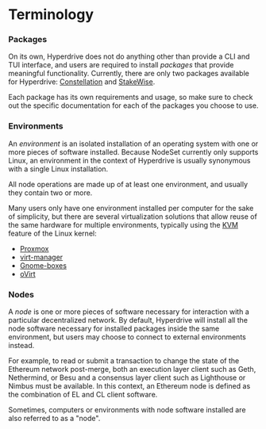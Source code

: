 # Terminology

### **Packages**

On its own, Hyperdrive does not do anything other than provide a CLI and TUI interface, and users are required to install _packages_ that provide meaningful functionality. Currently, there are only two packages available for Hyperdrive: [Constellation](broken-reference) and [StakeWise](../../stakewise-integration/introduction.md).&#x20;

Each package has its own requirements and usage, so make sure to check out the specific documentation for each of the packages you choose to use.

### **Environments**

An _environment_ is an isolated installation of an operating system with one or more pieces of software installed. Because NodeSet currently only supports Linux, an environment in the context of Hyperdrive is usually synonymous with a single Linux installation.

All node operations are made up of at least one environment, and usually they contain two or more.&#x20;

Many users only have one environment installed per computer for the sake of simplicity, but there are several virtualization solutions that allow reuse of the same hardware for multiple environments, typically using the [KVM](https://en.wikipedia.org/wiki/Kernel-based\_Virtual\_Machine) feature of the Linux kernel:

* [Proxmox](https://www.proxmox.com/en/proxmox-virtual-environment/)
* [virt-manager](https://virt-manager.org/)
* [Gnome-boxes](https://wiki.gnome.org/Apps/Boxes)
* [oVirt](https://www.ovirt.org/)

### Nodes

A _node_ is one or more pieces of software necessary for interaction with a particular decentralized network. By default, Hyperdrive will install all the node software necessary for installed packages inside the same environment, but users may choose to connect to external environments instead.

For example, to read or submit a transaction to change the state of the Ethereum network post-merge, both an execution layer client such as Geth, Nethermind, or Besu and a consensus layer client such as Lighthouse or Nimbus must be available. In this context, an Ethereum node is defined as the combination of EL and CL client software.

Sometimes, computers or environments with node software installed are also referred to as a "node".
